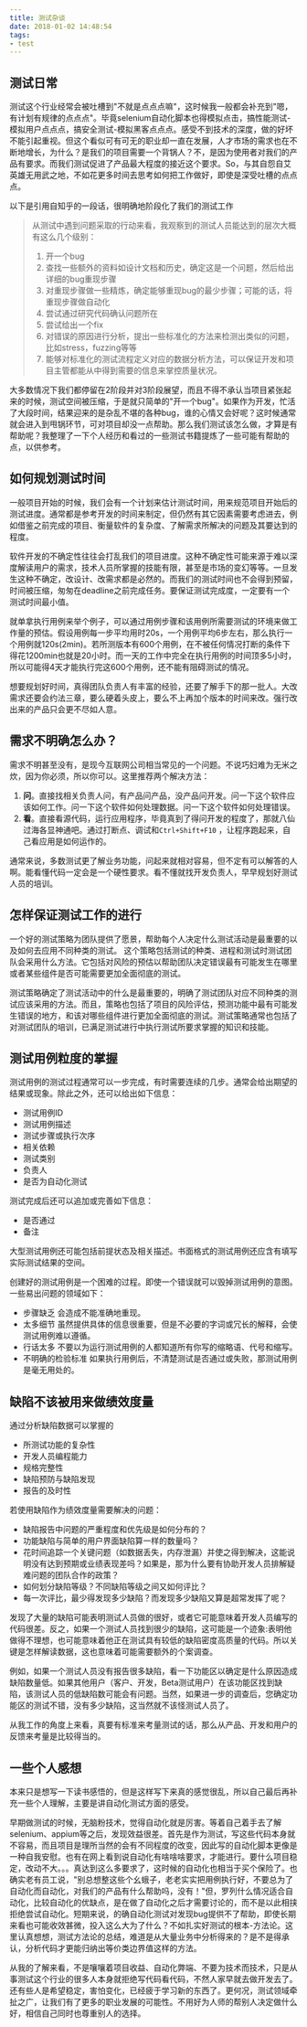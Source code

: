 ```yaml
---
title: 测试杂谈
date: 2018-01-02 14:48:54
tags:
- test
---
```


## 测试日常

测试这个行业经常会被吐槽到"不就是点点点嘛"，这时候我一般都会补充到"嗯，有计划有规律的点点点"。毕竟selenium自动化脚本也得模拟点击，搞性能测试-模拟用户点点点，搞安全测试-模拟黑客点点点。感受不到技术的深度，做的好坏不能引起重视。但这个看似可有可无的职业却一直在发展，人才市场的需求也在不断地增长，为什么？是我们的项目需要一个背锅人？不，是因为使用者对我们的产品有要求。而我们测试促进了产品最大程度的接近这个要求。So，与其自怨自艾英雄无用武之地，不如花更多时间去思考如何把工作做好，即使是深受吐槽的点点点。

<!--more-->

以下是引用自知乎的一段话，很明确地阶段化了我们的测试工作

> 从测试中遇到问题采取的行动来看，我观察到的测试人员能达到的层次大概有这么几个级别：
>
> 1. 开一个bug
> 2. 查找一些额外的资料如设计文档和历史，确定这是一个问题，然后给出详细的bug重现步骤
> 3. 对重现步骤做一些精炼，确定能够重现bug的最少步骤；可能的话，将重现步骤做自动化
> 4. 尝试通过研究代码确认问题所在
> 5. 尝试给出一个fix
> 6. 对错误的原因进行分析，提出一些标准化的方法来检测出类似的问题，比如stress，fuzzing等等
> 7. 能够对标准化的测试流程定义对应的数据分析方法，可以保证开发和项目主管都能从中得到需要的信息来掌控质量状况。

大多数情况下我们都停留在2阶段并对3阶段展望，而且不得不承认当项目紧张起来的时候，测试空间被压缩，于是就只简单的"开一个bug"。如果作为开发，忙活了大段时间，结果迎来的是杂乱不堪的各种bug，谁的心情又会好呢？这时候通常就会进入到甩锅环节，可对项目却没一点帮助。那么我们测试该怎么做，才算是有帮助呢？我整理了一下个人经历和看过的一些测试书籍提炼了一些可能有帮助的点，以供参考。

## 如何规划测试时间

一般项目开始的时候，我们会有一个计划来估计测试时间，用来规范项目开始后的测试进度。通常都是参考开发的时间来制定，但仍然有其它因素需要考虑进去，例如借鉴之前完成的项目、衡量软件的复杂度、了解需求所解决的问题及其要达到的程度。

软件开发的不确定性往往会打乱我们的项目进度。这种不确定性可能来源于难以深度解读用户的需求，技术人员所掌握的技能有限，甚至是市场的变幻等等。一旦发生这种不确定，改设计、改需求都是必然的。而我们的测试时间也不会得到预留，时间被压缩，匆匆在deadline之前完成任务。要保证测试完成度，一定要有一个测试时间最小值。

就单拿执行用例来举个例子，可以通过用例步骤和该用例所需要测试的环境来做工作量的预估。假设用例每一步平均用时20s，一个用例平均6步左右，那么执行一个用例就120s(2min)。若所测版本有600个用例，在不被任何情况打断的条件下得花1200min也就是20小时。而一天的工作中完全在执行用例的时间顶多5小时，所以可能得4天才能执行完这600个用例，还不能有阻碍测试的情况。

想要规划好时间，真得团队负责人有丰富的经验，还要了解手下的那一批人。大改需求还要会约法三章，要么硬着头皮上，要么不上再加个版本的时间来改。强行改出来的产品只会更不尽如人意。

## 需求不明确怎么办？

需求不明甚至没有，是现今互联网公司相当常见的一个问题。不说巧妇难为无米之炊，因为你必须，所以你可以。这里推荐两个解决方法：

1. **问**。直接找相关负责人问，有产品问产品，没产品问开发。问一下这个软件应该如何工作。问一下这个软件如何处理数据。问一下这个软件如何处理错误。
2. **看**。直接看源代码，运行应用程序，毕竟真到了得问开发的程度了，那就八仙过海各显神通吧。通过打断点、调试和`Ctrl+Shift+F10` ，让程序跑起来，自己看应用是如何运作的。


通常来说，多数测试更了解业务功能，问起来就相对容易，但不定有可以解答的人啊。能看懂代码一定会是一个硬性要求。看不懂就找开发负责人，早早规划好测试人员的培训。

## 怎样保证测试工作的进行

一个好的测试策略为团队提供了愿景，帮助每个人决定什么测试活动是最重要的以及如何去应用不同种类的测试。 这个策略包括测试的种类、进程和测试时测试团队会采用什么方法。它包括对风险的预估以帮助团队决定错误最有可能发生在哪里或者某些组件是否可能需要更加全面彻底的测试。

测试策略确定了测试活动中的什么是最重要的，明确了测试团队对应不同种类的测试应该采用的方法。而且，策略也包括了项目的风险评估，预测功能中最有可能发生错误的地方，和该对哪些组件进行更加全面彻底的测试。测试策略通常也包括了对测试团队的培训，已满足测试进行中执行测试所要求掌握的知识和技能。

## 测试用例粒度的掌握

测试用例的测试过程通常可以一步完成，有时需要连续的几步。通常会给出期望的结果或现象。除此之外，还可以给出如下信息：

- 测试用例ID
- 测试用例描述
- 测试步骤或执行次序
- 相关依赖
- 测试类别
- 负责人
- 是否为自动化测试

测试完成后还可以追加或完善如下信息：

- 是否通过
- 备注

大型测试用例还可能包括前提状态及相关描述。书面格式的测试用例还应含有填写实际测试结果的空间。

创建好的测试用例是一个困难的过程。即使一个错误就可以毁掉测试用例的意图。一些易出问题的领域如下：

* 步骤缺乏 会造成不能准确地重现。 
* 太多细节 虽然提供具体的信息很重要，但是不必要的字词或冗长的解释，会使测试用例难以遵循。
* 行话太多 不要以为运行测试用例的人都知道所有你写的缩略语、代号和缩写。
* 不明确的检验标准 如果执行用例后，不清楚测试是否通过或失败，那测试用例是毫无用处的。


## 缺陷不该被用来做绩效度量

通过分析缺陷数据可以掌握的

* 所测试功能的复杂性
* 开发人员编程能力
* 规格完整性
* 缺陷预防与缺陷发现
* 报告的及时性

若使用缺陷作为绩效度量需要解决的问题：

* 缺陷报告中问题的严重程度和优先级是如何分布的？
* 功能缺陷与简单的用户界面缺陷算一样的数量吗？
* 花时间追踪一个关键问题（如数据丢失，内存泄漏）并使之得到解决，这能说明没有达到预期或业绩表现差吗？如果是，那为什么要有协助开发人员排解疑难问题的团队合作的政策？
* 如何划分缺陷等级？不同缺陷等级之间又如何评比？
* 每一次评比，最少得发现多少缺陷？而发现多少缺陷又算是超常发挥了呢？

发现了大量的缺陷可能表明测试人员做的很好，或者它可能意味着开发人员编写的代码很差。反之，如果一个测试人员找到很少的缺陷，这可能是一个迹象:表明他做得不理想，也可能意味着他正在测试具有较低的缺陷密度高质量的代码。所以关键是怎样解读数据，这也意味着可能需要额外的个案调查。

例如，如果一个测试人员没有报告很多缺陷，看一下功能区以确定是什么原因造成缺陷数量低。如果其他用户（客户、开发，Beta测试用户）在该功能区找到缺陷，该测试人员的低缺陷数可能会有问题。当然，如果进一步的调查后，您确定功能区的测试不错，没有多少缺陷，这当然就不该怪测试人员了。

从我工作的角度上来看，真要有标准来考量测试的话，那么从产品、开发和用户的反馈来考量是比较得当的。

## 一些个人感想

本来只是想写一下读书感悟的，但是这样写下来真的感觉很乱，所以自己最后再补充一些个人理解，主要是讲自动化测试方面的感受。

早期做测试的时候，无脑粉技术，觉得自动化就是厉害。等着自己着手去了解selenium、appium等之后，发现效益很差。首先是作为测试，写这些代码本身就不容易，而且项目是理所当然的会有不同程度的改变，因此写的自动化脚本更像是一种自我安慰。也有在网上看到说自动化有啥啥啥要求，才能进行。要什么项目稳定，改动不大。。。真达到这么多要求了，这时候的自动化也相当于买个保险了。也确实老有员工说，"别总想整这些个幺蛾子，老老实实把用例执行好，不要总为了自动化而自动化，对我们的产品有什么帮助吗，没有！"但，罗列什么情况适合自动化，比较自动化的优缺点，是在做了自动化之后才需要讨论的，而不是以此相挟拒绝尝试自动化。短期来说，的确自动化测试对发现bug提供不了帮助，即使长期来看也可能收效甚微，投入这么大为了什么？不如扎实好测试的根本-方法论。这里认真想想，测试方法论的总结，难道是从大量业务中分析得来的？是不是得承认，分析代码才更能归纳出等价类边界值这样的方法。

从我的了解来看，不是嚷嚷着项目收益、自动化弊端、不要为技术而技术，只是从事测试这个行业的很多人本身就拒绝写代码看代码，不然人家早就去做开发去了。还有些人是希望稳定，害怕变化，已经疲于学习新的东西了。更何况，测试领域牵扯之广，让我们有了更多的职业发展的可能性。不用好为人师的帮别人决定做什么好，相信自己同时也尊重别人的选择。